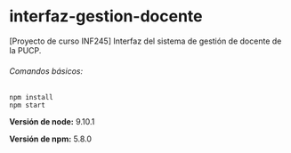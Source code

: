 # interfaz-gestion-docente

[Proyecto de curso INF245] Interfaz del sistema de gestión de docente de la PUCP. 


###### Comandos básicos:
```
npm install
npm start
```

**Versión de node:**
9.10.1

**Versión de npm:**
5.8.0

